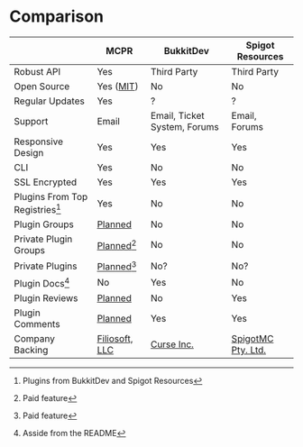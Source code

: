 # Comparison
||MCPR|BukkitDev|Spigot Resources|
|-|---|---------|----------------|
|Robust API|Yes|Third Party|Third Party|
|Open Source|Yes ([MIT](https://github.com/mcpr/mcpr/blob/master/LICENSE))|No|No|
|Regular Updates|Yes|?|?|
|Support|Email|Email, Ticket System, Forums|Email, Forums|
|Responsive Design|Yes|Yes|Yes|
|CLI|Yes|No|No|
|SSL Encrypted|Yes|Yes|Yes|
|Plugins From Top Registries[^1]|Yes|No|No|
|Plugin Groups|[Planned](https://github.com/mcpr/mcpr/issues/15)|No|No|
|Private Plugin Groups|[Planned](https://github.com/mcpr/mcpr/issues/14)[^3]|No|No|
|Private Plugins|[Planned](https://github.com/mcpr/mcpr/issues/25)[^3]|No?|No?|
|Plugin Docs[^2]|No|Yes|No|
|Plugin Reviews|[Planned](https://github.com/mcpr/mcpr/issues/26)|No|Yes|
|Plugin Comments|[Planned](https://github.com/mcpr/mcpr/issues/26)|Yes|Yes|
|Company Backing|[Filiosoft, LLC](https://filiosoft.com)|[Curse Inc.](http://www.curse.com/)|[SpigotMC Pty. Ltd.](https://www.spigotmc.org)|

[^1]:
    Plugins from BukkitDev and Spigot Resources
[^2]:
    Asside from the README
[^3]:
    Paid feature